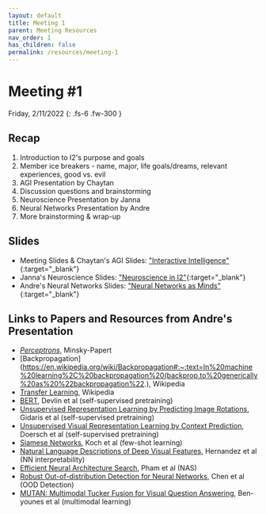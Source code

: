 ```yaml
---
layout: default
title: Meeting 1
parent: Meeting Resources
nav_order: 1
has_children: false
permalink: /resources/meeting-1
---
```


# Meeting #1

Friday, 2/11/2022
{: .fs-6 .fw-300 }

## Recap
1. Introduction to I2's purpose and goals
2. Member ice breakers - name, major, life goals/dreams, relevant experiences, good vs. evil
3. AGI Presentation by Chaytan
4. Discussion questions and brainstorming
5. Neuroscience Presentation by Janna
6. Neural Networks Presentation by Andre
7. More brainstorming & wrap-up


## Slides
- Meeting Slides & Chaytan's AGI Slides: ["Interactive Intelligence"](https://www.canva.com/design/DAE1ZsJC4pY/wZJeTZZbLeALEzL89TrHYQ/view?utm_content=DAE1ZsJC4pY&utm_campaign=designshare&utm_medium=link&utm_source=sharebutton){:target="_blank"}
- Janna's Neuroscience Slides: ["Neuroscience in I2"](https://docs.google.com/presentation/d/e/2PACX-1vTvKlnlR6KsXcGXlRPVHoSJGS3apWW7QnUpGlMcnD_Nim33h6DyahUrU-FAAUua4g/pub?start=false&loop=false&delayms=3000){:target="_blank"}
- Andre's Neural Networks Slides: ["Neural Networks as Minds"](https://www.canva.com/design/DAE3pFjSZXo/GNpikNt16oczG71FeoKeCw/view?utm_content=DAE3pFjSZXo&utm_campaign=designshare&utm_medium=link&utm_source=sharebutton){:target="_blank"}

## Links to Papers and Resources from Andre's Presentation
- [*Perceptrons*](https://mitpress.mit.edu/books/perceptrons), Minsky-Papert
- [Backpropagation](https://en.wikipedia.org/wiki/Backpropagation#:~:text=In%20machine%20learning%2C%20backpropagation%20(backprop,to%20generically%20as%20%22backpropagation%22.), Wikipedia
- [Transfer Learning](https://en.wikipedia.org/wiki/Transfer_learning#:~:text=Transfer%20learning%20(TL)%20is%20a,when%20trying%20to%20recognize%20trucks.), Wikipedia
- [BERT](https://arxiv.org/abs/1810.04805), Devlin et al (self-supervised pretraining)
- [Unsupervised Representation Learning by Predicting Image Rotations](https://arxiv.org/abs/1803.07728), Gidaris et al (self-supervised pretraining)
- [Unsupervised Visual Representation Learning by Context Prediction](https://arxiv.org/abs/1505.05192), Doersch et al (self-supervised pretraining)
- [Siamese Networks](https://www.cs.cmu.edu/~rsalakhu/papers/oneshot1.pdf), Koch et al (few-shot learning)
- [Natural Language Descriptions of Deep Visual Features](https://arxiv.org/pdf/2201.11114.pdf), Hernandez et al (NN interpretability)
- [Efficient Neural Architecture Search](https://arxiv.org/abs/1802.03268), Pham et al (NAS)
- [Robust Out-of-distribution Detection for Neural Networks](https://arxiv.org/abs/2003.09711), Chen et al (OOD Detection)
- [MUTAN: Multimodal Tucker Fusion for Visual Question Answering](https://arxiv.org/pdf/1705.06676.pdf), Ben-younes et al (multimodal learning) 
